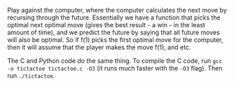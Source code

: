 Play against the computer, where the computer calculates the next move by recursing through the future. Essentially we have a function that picks the optimal next optimal move (gives the best result - a win - in the least amount of time), and we predict the future by saying that all future moves will also be optimal. So if f(1) picks the first optimal move for the computer, then it will assume that the player makes the move f(1), and etc.

The C and Python code do the same thing. To compile the C code, run `gcc -o tictactoe tictactoe.c -O3` (it runs much faster with the `-O3` flag). Then run `./tictactoe`.
